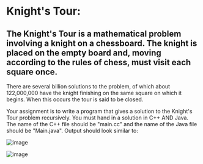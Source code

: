 
# Knight's Tour:

## The Knight's Tour is a mathematical problem involving a knight on a chessboard. The knight is placed on the empty board and, moving according to the rules of chess, must visit each square once.

There are several billion solutions to the problem, of which about 122,000,000 have the knight finishing on the same square on which it begins. When this occurs the tour is said to be closed.

Your assignment is to write a program that gives a solution to the Knight's Tour problem recursively. You must hand in a solution in C++ AND Java. The name of the C++ file should be "main.cc" and the name of the Java file should be "Main.java". Output should look similar to:

![image](https://user-images.githubusercontent.com/42818731/134252449-4c0be9ba-5a84-46c7-9be8-66649521ff4c.png)

![image](https://user-images.githubusercontent.com/42818731/134252478-636a2d31-80e1-4db9-a1df-10be19f57241.png)
